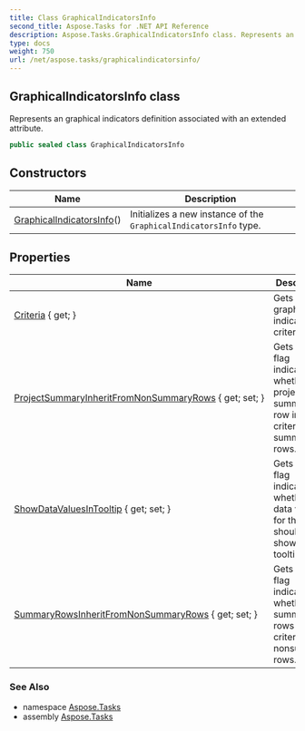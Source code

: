 ```yaml
---
title: Class GraphicalIndicatorsInfo
second_title: Aspose.Tasks for .NET API Reference
description: Aspose.Tasks.GraphicalIndicatorsInfo class. Represents an graphical indicators definition associated with an extended attribute
type: docs
weight: 750
url: /net/aspose.tasks/graphicalindicatorsinfo/
---
```

## GraphicalIndicatorsInfo class

Represents an graphical indicators definition associated with an extended attribute.

```csharp
public sealed class GraphicalIndicatorsInfo
```

## Constructors

| Name | Description |
| --- | --- |
| [GraphicalIndicatorsInfo](graphicalindicatorsinfo/)() | Initializes a new instance of the `GraphicalIndicatorsInfo` type. |

## Properties

| Name | Description |
| --- | --- |
| [Criteria](../../aspose.tasks/graphicalindicatorsinfo/criteria/) { get; } | Gets a list of graphical indicator criteria. |
| [ProjectSummaryInheritFromNonSummaryRows](../../aspose.tasks/graphicalindicatorsinfo/projectsummaryinheritfromnonsummaryrows/) { get; set; } | Gets or sets flag indicating whether project summary row inherits criteria from summary rows. |
| [ShowDataValuesInTooltip](../../aspose.tasks/graphicalindicatorsinfo/showdatavaluesintooltip/) { get; set; } | Gets or sets flag indicating whether data values for the field should be shown in tooltips. |
| [SummaryRowsInheritFromNonSummaryRows](../../aspose.tasks/graphicalindicatorsinfo/summaryrowsinheritfromnonsummaryrows/) { get; set; } | Gets or sets flag indicating whether summary rows inherit criteria from nonsummary rows. |

### See Also

* namespace [Aspose.Tasks](../../aspose.tasks/)
* assembly [Aspose.Tasks](../../)


